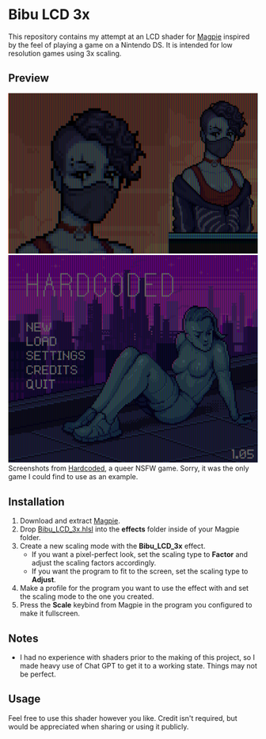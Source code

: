 # Bibu LCD 3x

This repository contains my attempt at an LCD shader for [Magpie](https://github.com/Blinue/Magpie) inspired by the feel of playing a game on a Nintendo DS. It is intended for low resolution games using 3x scaling.

## Preview

![Shader Screenshot Example](https://github.com/B1BU/Bibu-LCD-3x/raw/main/assets/Shader-Screenshot-Example.png)
![Shader Screenshot](https://github.com/B1BU/Bibu-LCD-3x/raw/main/assets/Shader-Screenshot-2.png)
Screenshots from [Hardcoded](https://store.steampowered.com/app/2693710/HARDCODED), a queer NSFW game. Sorry, it was the only game I could find to use as an example.

## Installation

1. Download and extract [Magpie](https://github.com/Blinue/Magpie/releases).
2. Drop [Bibu_LCD_3x.hlsl](https://github.com/B1BU/Bibu-LCD-3x/blob/main/Bibu_LCD_3x.hlsl) into the **effects** folder inside of your Magpie folder.
3. Create a new scaling mode with the **Bibu_LCD_3x** effect.
	- If you want a pixel-perfect look, set the scaling type to **Factor** and adjust the scaling factors accordingly.
	- If you want the program to fit to the screen, set the scaling type to **Adjust**.
4. Make a profile for the program you want to use the effect with and set the scaling mode to the one you created.
5. Press the **Scale** keybind from Magpie in the program you configured to make it fullscreen.

## Notes

- I had no experience with shaders prior to the making of this project, so I made heavy use of Chat GPT to get it to a working state. Things may not be perfect.

## Usage

Feel free to use this shader however you like. Credit isn't required, but would be appreciated when sharing or using it publicly.
